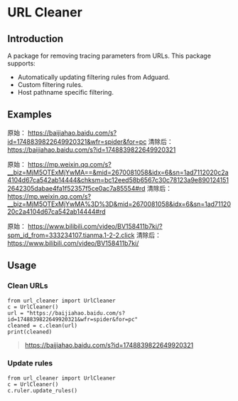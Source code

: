 # URL Cleaner

## Introduction

A package for removing tracing parameters from URLs. This package supports:
- Automatically updating filtering rules from Adguard.
- Custom filtering rules.
- Host pathname specific filtering.

## Examples

原始： https://baijiahao.baidu.com/s?id=1748839822649920321&wfr=spider&for=pc
清除后： https://baijiahao.baidu.com/s?id=1748839822649920321

原始： https://mp.weixin.qq.com/s?__biz=MjM5OTExMjYwMA==&mid=2670081058&idx=6&sn=1ad7112020c2a4104d67ca542ab14444&chksm=bc12eed58b6567c30c78123a9e8901241512642305dabae4fa1f52357f5ce0ac7a85554#rd
清除后： https://mp.weixin.qq.com/s?__biz=MjM5OTExMjYwMA%3D%3D&mid=2670081058&idx=6&sn=1ad7112020c2a4104d67ca542ab14444#rd

原始： https://www.bilibili.com/video/BV158411b7ki/?spm_id_from=333234107.tianma.1-2-2.click
清除后： https://www.bilibili.com/video/BV158411b7ki/

## Usage

### Clean URLs

```
from url_cleaner import UrlCleaner
c = UrlCleaner()
url = "https://baijiahao.baidu.com/s?id=1748839822649920321&wfr=spider&for=pc"
cleaned = c.clean(url)
print(cleaned)
```

> https://baijiahao.baidu.com/s?id=1748839822649920321

### Update rules

```
from url_cleaner import UrlCleaner
c = UrlCleaner()
c.ruler.update_rules()
```
